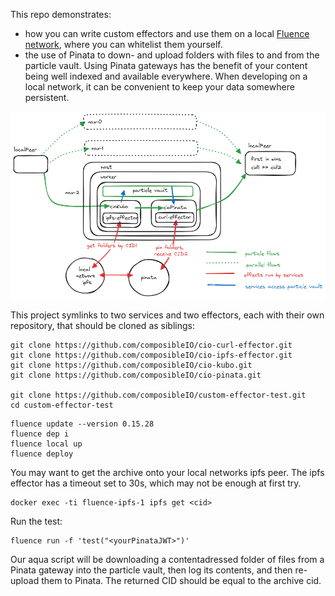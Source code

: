 This repo demonstrates: 

* how you can write custom effectors and use them on a local [Fluence network](https://fluence.dev), where you can whitelist them yourself. 
* the use of Pinata to down- and upload folders with files to and from the particle vault. Using Pinata gateways has the benefit of your content being well indexed and available everywhere. When developing on a local network, it can be convenient to keep your data somewhere persistent. 

![flow](./schema.png)

This project symlinks to two services and two effectors, each with their own repository, that should be cloned as siblings: 

```
git clone https://github.com/composibleIO/cio-curl-effector.git
git clone https://github.com/composibleIO/cio-ipfs-effector.git
git clone https://github.com/composibleIO/cio-kubo.git
git clone https://github.com/composibleIO/cio-pinata.git

git clone https://github.com/composibleIO/custom-effector-test.git
cd custom-effector-test
```

```
fluence update --version 0.15.28
fluence dep i
fluence local up
fluence deploy
```

You may want to get the archive onto your local networks ipfs peer. The ipfs effector has a  timeout set to 30s, which may not be enough at first try. 

```
docker exec -ti fluence-ipfs-1 ipfs get <cid>
```

Run the test:

```
fluence run -f 'test("<yourPinataJWT>")'
```

Our aqua script will be downloading a contentadressed folder of files from a Pinata gateway into the particle vault, then log its contents, and then re-upload them to Pinata. The returned CID should be equal to the archive cid. 


